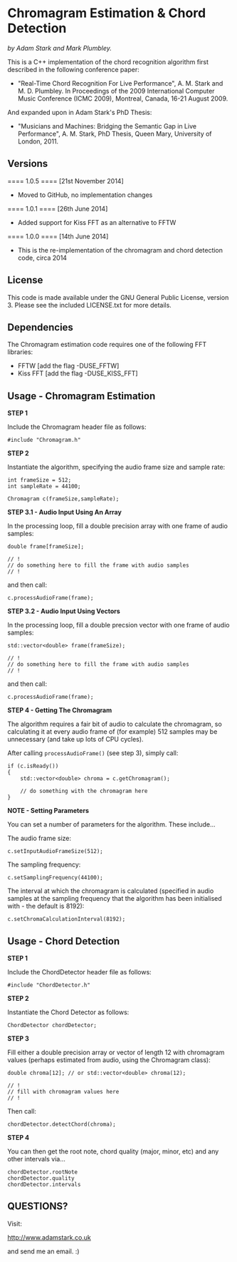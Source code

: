 Chromagram Estimation & Chord Detection
=======================================

*by Adam Stark and Mark Plumbley.*

This is a C++ implementation of the chord recognition algorithm first described 
in the following conference paper:

* "Real-Time Chord Recognition For Live Performance", A. M. Stark and M. D. Plumbley. In Proceedings of the 2009 International Computer Music Conference (ICMC 2009), Montreal, Canada, 16-21 August 2009.

And expanded upon in Adam Stark's PhD Thesis:

* "Musicians and Machines: Bridging the Semantic Gap in Live Performance", A. M. Stark, PhD Thesis, Queen Mary, University of London, 2011.

Versions
--------

==== 1.0.5 ==== [21st November 2014]

* Moved to GitHub, no implementation changes

==== 1.0.1 ==== [26th June 2014]

* Added support for Kiss FFT as an alternative to FFTW

==== 1.0.0 ==== [14th June 2014]

* This is the re-implementation of the chromagram and chord detection code, circa 2014


License
-------

This code is made available under the GNU General Public License, version 3. Please see the included LICENSE.txt for more details.

Dependencies
------------

The Chromagram estimation code requires one of the following FFT libraries: 

* FFTW [add the flag -DUSE_FFTW]
* Kiss FFT [add the flag -DUSE_KISS_FFT]


Usage - Chromagram Estimation
-----------------------------

**STEP 1**

Include the Chromagram header file as follows:

	#include "Chromagram.h"
	
**STEP 2**

Instantiate the algorithm, specifying the audio frame size and sample rate:

	int frameSize = 512;
	int sampleRate = 44100;

	Chromagram c(frameSize,sampleRate); 

**STEP 3.1 - Audio Input Using An Array**

In the processing loop, fill a double precision array with one frame of audio samples: 

	double frame[frameSize]; 
	
	// !
	// do something here to fill the frame with audio samples
	// !

and then call:

	c.processAudioFrame(frame);
	

**STEP 3.2 - Audio Input Using Vectors**

In the processing loop, fill a double precsion vector with one frame of audio samples:

	std::vector<double> frame(frameSize); 
	
	// !
	// do something here to fill the frame with audio samples
	// !

and then call:

	c.processAudioFrame(frame);	


**STEP 4 - Getting The Chromagram**

The algorithm requires a fair bit of audio to calculate the chromagram, so calculating it at every audio frame of (for example) 512 samples may be unnecessary (and take up lots of CPU cycles).

After calling `processAudioFrame()` (see step 3), simply call:

	if (c.isReady())
	{
		std::vector<double> chroma = c.getChromagram();
		
		// do something with the chromagram here
	}
	
**NOTE - Setting Parameters**

You can set a number of parameters for the algorithm. These include...

The audio frame size:

	c.setInputAudioFrameSize(512);

The sampling frequency:

	c.setSamplingFrequency(44100);
	
The interval at which the chromagram is calculated (specified in audio samples at the sampling frequency that the algorithm has been initialised with - the default is 8192):

	c.setChromaCalculationInterval(8192);


Usage - Chord Detection
-----------------------

**STEP 1**

Include the ChordDetector header file as follows:

	#include "ChordDetector.h"

**STEP 2**

Instantiate the Chord Detector as follows:

	ChordDetector chordDetector;

**STEP 3**

Fill either a double precision array or vector of length 12 with chromagram values (perhaps estimated from audio, using the Chromagram class):

	double chroma[12]; // or std::vector<double> chroma(12);
	
	// !
	// fill with chromagram values here
	// !
	
Then call:

	chordDetector.detectChord(chroma);
	
**STEP 4**

You can then get the root note, chord quality (major, minor, etc) and any other intervals via...

	chordDetector.rootNote
    chordDetector.quality
    chordDetector.intervals
    
 
QUESTIONS?
----------

Visit:

http://www.adamstark.co.uk 

and send me an email. :)
	